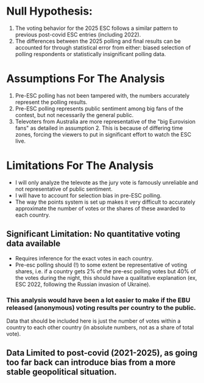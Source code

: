 # Null Hypothesis: 
1. The voting behavior for the 2025 ESC follows a similar pattern to previous post-covid ESC entries (including 2022). 
2. The differences between the 2025 polling and final results can be accounted for through statistical error from either: biased selection of polling respondents or statistically insignificant polling data. 

# Assumptions For The Analysis
1. Pre-ESC polling has not been tampered with, the numbers accurately represent the polling results.
2. Pre-ESC polling represents public sentiment among big fans of the contest, but not necessarily the general public.
3. Televoters from Australia are more representative of the "big Eurovision fans" as detailed in assumption 2. This is because of differing time zones, forcing the viewers to put in significant effort to watch the ESC live. 

# Limitations For The Analysis
* I will only analyze the televote as the jury vote is famously unreliable and not representative of public sentiment.
* I will have to account for selection bias in pre-ESC polling.
* The way the points system is set up makes it very difficult to accurately approximate the number of votes or the shares of these awarded to each country. 

## Significant Limitation: No quantitative voting data available
* Requires inference for the exact votes in each country.
* Pre-esc polling should (!) to some extent be representative of voting shares, i.e. if a country gets 2% of the pre-esc polling votes but 40% of the votes during the night, this should have a qualitative explanation (ex, ESC 2022, following the Russian invasion of Ukraine).

### This analysis would have been a lot easier to make if the EBU released (anonymous) voting results per country to the public. 
Data that should be included here is just the number of votes within a country to each other country (in absolute numbers, not as a share of total vote).

## Data Limited to post-covid (2021-2025), as going too far back can introduce bias from a more stable geopolitical situation. 